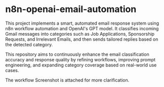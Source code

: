 # n8n-openai-email-automation
This project implements a smart, automated email response system using n8n workflow automation and OpenAI's GPT model. It classifies incoming Gmail messages into categories such as Job Applications, Sponsorship Requests, and Irrelevant Emails, and then sends tailored replies based on the detected category.

This repository aims to continuously enhance the email classification accuracy and response quality by refining workflows, improving prompt engineering, and expanding category coverage based on real-world use cases.

The workflow Screenshot is attached for more clarification.
